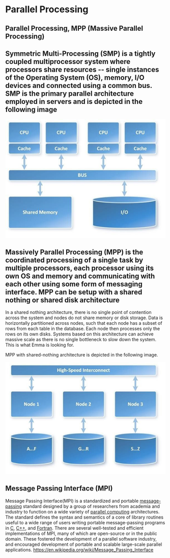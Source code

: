 # Parallel Processing

## Parallel Processing, MPP (Massive Parallel Processing)

## Symmetric Multi-Processing (SMP) is a tightly coupled multiprocessor system where processors share resources -- single instances of the Operating System (OS), memory, I/O devices and connected using a common bus. SMP is the primary parallel architecture employed in servers and is depicted in the following image

![image](../../media/Parallel-Processing-image1.jpg)

## Massively Parallel Processing (MPP) is the coordinated processing of a single task by multiple processors, each processor using its own OS and memory and communicating with each other using some form of messaging interface. MPP can be setup with a shared nothing or shared disk architecture

In a shared nothing architecture, there is no single point of contention across the system and nodes do not share memory or disk storage. Data is horizontally partitioned across nodes, such that each node has a subset of rows from each table in the database. Each node then processes only the rows on its own disks. Systems based on this architecture can achieve massive scale as there is no single bottleneck to slow down the system. This is what Emma is looking for.

MPP with shared-nothing architecture is depicted in the following image.

![image](../../media/Parallel-Processing-image2.jpg)

## Message Passing Interface (MPI)

Message Passing Interface(MPI) is a standardized and portable [message-passing](https://en.wikipedia.org/wiki/Message-passing) standard designed by a group of researchers from academia and industry to function on a wide variety of [parallel computing](https://en.wikipedia.org/wiki/Parallel_computing) architectures. The standard defines the syntax and semantics of a core of library routines useful to a wide range of users writing portable message-passing programs in [C](https://en.wikipedia.org/wiki/C_(programming_language)), [C++](https://en.wikipedia.org/wiki/C%2B%2B), and [Fortran](https://en.wikipedia.org/wiki/Fortran). There are several well-tested and efficient implementations of MPI, many of which are open-source or in the public domain. These fostered the development of a parallel software industry, and encouraged development of portable and scalable large-scale parallel applications.
<https://en.wikipedia.org/wiki/Message_Passing_Interface>
